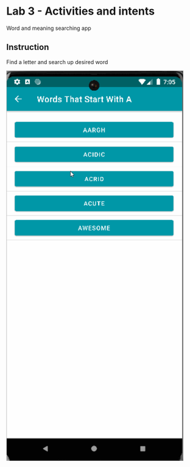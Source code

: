 # Lab 3 - Activities and intents

Word and meaning searching app

## Instruction

Find a letter and search up desired word

![](https://github.com/aprameya200/lab_3_Activities-and-intents/blob/activities_and_intent/Gifs/word_app.gif)
